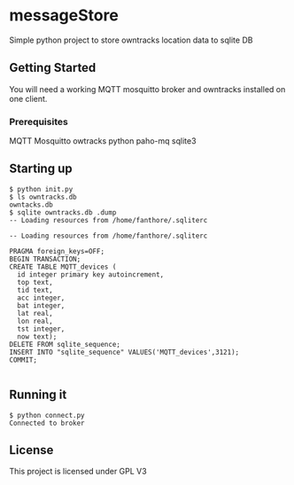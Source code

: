 # messageStore

Simple python project to store owntracks location data to sqlite DB


## Getting Started

You will need a working MQTT mosquitto broker and owntracks installed on one client.


### Prerequisites

MQTT Mosquitto
owtracks
python
paho-mq
sqlite3


## Starting up

```
$ python init.py
$ ls owntracks.db
owntacks.db
$ sqlite owntracks.db .dump
-- Loading resources from /home/fanthore/.sqliterc

-- Loading resources from /home/fanthore/.sqliterc

PRAGMA foreign_keys=OFF;
BEGIN TRANSACTION;
CREATE TABLE MQTT_devices (
  id integer primary key autoincrement,
  top text,
  tid text,
  acc integer,
  bat integer,
  lat real,
  lon real,
  tst integer,
  now text);
DELETE FROM sqlite_sequence;
INSERT INTO "sqlite_sequence" VALUES('MQTT_devices',3121);
COMMIT;


```
## Running it


```
$ python connect.py
Connected to broker
```

## License

This project is licensed under GPL V3

